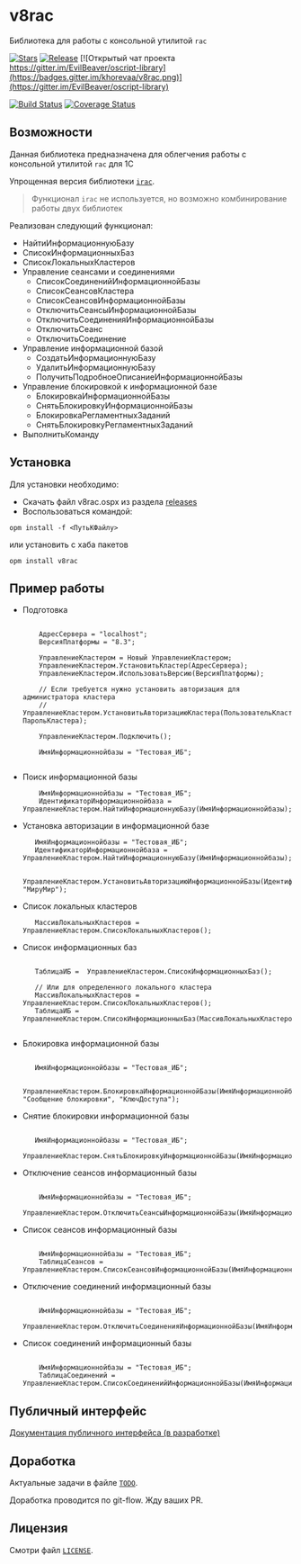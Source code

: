 
# v8rac
Библиотека для работы с консольной утилитой `rac` 

[![Stars](https://img.shields.io/github/stars/khorevaa/v8rac.svg?label=Github%20%E2%98%85&a)](https://github.com/khorevaa/v8rac/stargazers)
[![Release](https://img.shields.io/github/tag/khorevaa/v8rac.svg?label=Last%20release&a)](https://github.com/khorevaa/v8rac/releases)
[![Открытый чат проекта https://gitter.im/EvilBeaver/oscript-library](https://badges.gitter.im/khorevaa/v8rac.png)](https://gitter.im/EvilBeaver/oscript-library)

[![Build Status](https://travis-ci.org/khorevaa/v8rac.svg?branch=master)](https://travis-ci.org/khorevaa/v8rac)
[![Coverage Status](https://coveralls.io/repos/github/khorevaa/v8rac/badge.svg?branch=master)](https://coveralls.io/github/khorevaa/v8rac?branch=master)

## Возможности

Данная библиотека предназначена для облегчения работы с консольной утилитой `rac` для 1С

Упрощенная версия библиотеки [`irac`](https://github.com/arkuznetsov/irac).

> Функционал `irac` не используется, но возможно комбинирование работы двух библиотек

Реализован следующий функционал:

* НайтиИнформационнуюБазу
* СписокИнформационныхБаз
* СписокЛокальныхКластеров
* Управление сеансами и соединениями
    * СписокСоединенийИнформационнойБазы
    * СписокСеансовКластера
    * СписокСеансовИнформационнойБазы
    * ОтключитьСеансыИнформационнойБазы
    * ОтключитьСоединенияИнформационнойБазы
    * ОтключитьСеанс
    * ОтключитьСоединение
* Управление информационной базой 
    * СоздатьИнформационнуюБазу
    * УдалитьИнформационнуюБазу
    * ПолучитьПодробноеОписаниеИнформационнойБазы
* Управление блокировкой к информационной базе
    * БлокировкаИнформационнойБазы
    * СнятьБлокировкуИнформационнойБазы
    * БлокировкаРегламентныхЗаданий
    * СнятьБлокировкуРегламентныхЗаданий
* ВыполнитьКоманду

## Установка

Для установки необходимо:
* Скачать файл v8rac.ospx из раздела [releases](https://github.com/khorevaa/v8rac/releases)
* Воспользоваться командой:

```
opm install -f <ПутьКФайлу>
```
или установить с хаба пакетов

```
opm install v8rac
```

## Пример работы

* Подготовка 

    ```bsl

        АдресСервера = "localhost";
        ВерсияПлатформы = "8.3";

        УправлениеКластером = Новый УправлениеКластером;
        УправлениеКластером.УстановитьКластер(АдресСервера);
        УправлениеКластером.ИспользоватьВерсию(ВерсияПлатформы);
        
        // Если требуется нужно установить авторизация для администратора кластера
        // УправлениеКластером.УстановитьАвторизациюКластера(ПользовательКластера, ПарольКластера);
        
        УправлениеКластером.Подключить();
        
        ИмяИнформационнойбазы = "Тестовая_ИБ";
            
    ```
* Поиск информационной базы 

    ```bsl
        ИмяИнформационнойбазы = "Тестовая_ИБ";
        ИдентификаторИнформационнойбаза = УправлениеКластером.НайтиИнформационнуюБазу(ИмяИнформационнойбазы);
    ```

* Установка авторизации в информационной базе

     ```bsl
        ИмяИнформационнойбазы = "Тестовая_ИБ";
        ИдентификаторИнформационнойбаза = УправлениеКластером.НайтиИнформационнуюБазу(ИмяИнформационнойбазы);

        УправлениеКластером.УстановитьАвторизациюИнформационнойБазы(ИдентификаторИнформационнойбаза,"Администратор", "МируМир");
    ```

* Список локальных кластеров

     ```bsl
        МассивЛокальныхКластеров = УправлениеКластером.СписокЛокальныхКластеров();

    ```

* Список информационных баз

     ```bsl

        ТаблицаИБ =  УправлениеКластером.СписокИнформационныхБаз();

        // Или для определенного локального кластера
        МассивЛокальныхКластеров = УправлениеКластером.СписокЛокальныхКластеров();
        ТаблицаИБ =  УправлениеКластером.СписокИнформационныхБаз(МассивЛокальныхКластеров[0]);

 
    ```
* Блокировка информационной базы

     ```bsl

        ИмяИнформационнойбазы = "Тестовая_ИБ";

        УправлениеКластером.БлокировкаИнформационнойБазы(ИмяИнформационнойбазы, "Сообщение блокировки", "КлючДоступа");  
    ```

* Снятие блокировки информационной базы

     ```bsl

        ИмяИнформационнойбазы = "Тестовая_ИБ";
        УправлениеКластером.СнятьБлокировкуИнформационнойБазы(ИмяИнформационнойбазы);
 
    ```
  
* Отключение сеансов информационный базы
    ```bsl 

        ИмяИнформационнойбазы = "Тестовая_ИБ";
        УправлениеКластером.ОтключитьСеансыИнформационнойБазы(ИмяИнформационнойбазы);
 
    ```

* Список сеансов информационный базы
    ```bsl 

        ИмяИнформационнойбазы = "Тестовая_ИБ";
        ТаблицаСеансов = УправлениеКластером.СписокСеансовИнформационнойБазы(ИмяИнформационнойбазы);
 
    ```

* Отключение соединений информационный базы
    ```bsl 

        ИмяИнформационнойбазы = "Тестовая_ИБ";
        УправлениеКластером.ОтключитьСоединенияИнформационнойБазы(ИмяИнформационнойбазы);

    ```

* Список соединений информационный базы
    ```bsl 

        ИмяИнформационнойбазы = "Тестовая_ИБ";
        ТаблицаСоединений = УправлениеКластером.СписокСоединенийИнформационнойБазы(ИмяИнформационнойбазы);
 
    ```

## Публичный интерфейс

[Документация публичного интерфейса (в разработке)](docs/README.md)

## Доработка

Актуальные задачи в файле [`TODO`](TODO).

Доработка проводится по git-flow. Жду ваших PR.

## Лицензия

Смотри файл [`LICENSE`](LICENSE).
